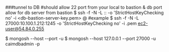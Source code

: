 ###tunnel to DB
#should allow 22 port from your local to bastion & db port allow for db server from bastion
$ ssh -f -N -L <local-port-to-use>:<target private DB server>:<actual DB port> -o 'StrictHostKeyChecking no' -i <db-bastion-server-key.pem> <bastion-username>@<bastion pub ip>
 #example
 $ ssh -f -N -L 27000:10.100.1.212:1245 -o 'StrictHostKeyChecking no' -i <key>.pem ec2-user@54.84.0.255

$ mongosh --host <localhost> --port <local-port-to-use> -u <username>
 $ mongosh --host 127.0.0.1 --port 27000 -u caimdbadmin -p
